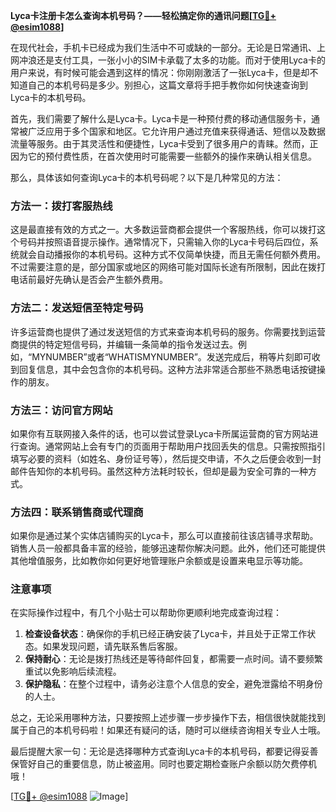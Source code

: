 **Lyca卡注册卡怎么查询本机号码？——轻松搞定你的通讯问题[[TG💪+ @esim1088](https://t.me/s/esim1088)]**

在现代社会，手机卡已经成为我们生活中不可或缺的一部分。无论是日常通讯、上网冲浪还是支付工具，一张小小的SIM卡承载了太多的功能。而对于使用Lyca卡的用户来说，有时候可能会遇到这样的情况：你刚刚激活了一张Lyca卡，但是却不知道自己的本机号码是多少。别担心，这篇文章将手把手教你如何快速查询到Lyca卡的本机号码。

首先，我们需要了解什么是Lyca卡。Lyca卡是一种预付费的移动通信服务卡，通常被广泛应用于多个国家和地区。它允许用户通过充值来获得通话、短信以及数据流量等服务。由于其灵活性和便捷性，Lyca卡受到了很多用户的青睐。然而，正因为它的预付费性质，在首次使用时可能需要一些额外的操作来确认相关信息。

那么，具体该如何查询Lyca卡的本机号码呢？以下是几种常见的方法：

### 方法一：拨打客服热线

这是最直接有效的方式之一。大多数运营商都会提供一个客服热线，你可以拨打这个号码并按照语音提示操作。通常情况下，只需输入你的Lyca卡号码后四位，系统就会自动播报你的本机号码。这种方式不仅简单快捷，而且无需任何额外费用。不过需要注意的是，部分国家或地区的网络可能对国际长途有所限制，因此在拨打电话前最好先确认是否会产生额外费用。

### 方法二：发送短信至特定号码

许多运营商也提供了通过发送短信的方式来查询本机号码的服务。你需要找到运营商提供的特定短信号码，并编辑一条简单的指令发送过去。例如，“MYNUMBER”或者“WHATISMYNUMBER”。发送完成后，稍等片刻即可收到回复信息，其中会包含你的本机号码。这种方法非常适合那些不熟悉电话按键操作的朋友。

### 方法三：访问官方网站

如果你有互联网接入条件的话，也可以尝试登录Lyca卡所属运营商的官方网站进行查询。通常网站上会有专门的页面用于帮助用户找回丢失的信息。只需按照指引填写必要的资料（如姓名、身份证号等），然后提交申请，不久之后便会收到一封邮件告知你的本机号码。虽然这种方法耗时较长，但却是最为安全可靠的一种方式。

### 方法四：联系销售商或代理商

如果你是通过某个实体店铺购买的Lyca卡，那么可以直接前往该店铺寻求帮助。销售人员一般都具备丰富的经验，能够迅速帮你解决问题。此外，他们还可能提供其他增值服务，比如教你如何更好地管理账户余额或是设置来电显示等功能。

### 注意事项

在实际操作过程中，有几个小贴士可以帮助你更顺利地完成查询过程：

1. **检查设备状态**：确保你的手机已经正确安装了Lyca卡，并且处于正常工作状态。如果发现问题，请先联系售后客服。
2. **保持耐心**：无论是拨打热线还是等待邮件回复，都需要一点时间。请不要频繁重试以免影响后续流程。
3. **保护隐私**：在整个过程中，请务必注意个人信息的安全，避免泄露给不明身份的人士。

总之，无论采用哪种方法，只要按照上述步骤一步步操作下去，相信很快就能找到属于自己的本机号码啦！如果还有疑问的话，随时可以继续咨询相关专业人士哦。

最后提醒大家一句：无论是选择哪种方式查询Lyca卡的本机号码，都要记得妥善保管好自己的重要信息，防止被盗用。同时也要定期检查账户余额以防欠费停机哦！

[[TG💪+ @esim1088](https://t.me/s/esim1088) ![Image](https://i.postimg.cc/4NQfJmqS/Snipaste-2025-05-13-00-14-12.png)]
